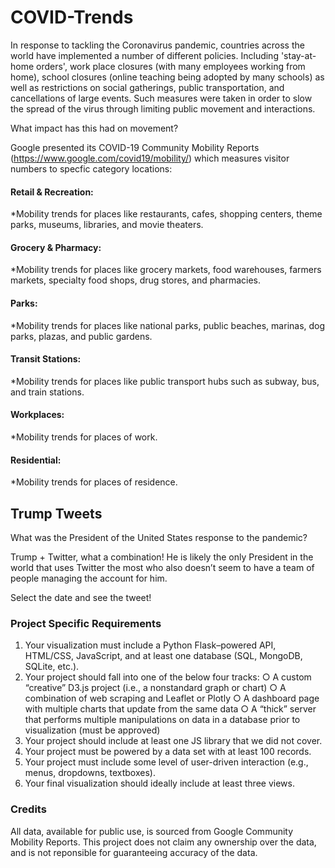 # COVID-Trends

In response to tackling the Coronavirus pandemic, countries across the world have implemented a number of different policies. Including 'stay-at-home orders', work place closures (with many employees working from home), school closures (online teaching being adopted by many schools) as well as restrictions on social gatherings, public transportation, and cancellations of large events.  Such measures were taken in order to slow the spread of the virus through limiting public movement and interactions.

What impact has this had on movement?

Google presented its COVID-19 Community Mobility Reports  (https://www.google.com/covid19/mobility/) which measures visitor numbers to specfic category locations:

#### Retail & Recreation:
*Mobility trends for places like restaurants, cafes, shopping centers, theme parks, museums, libraries, and movie theaters. 

#### Grocery & Pharmacy: 
*Mobility trends for places like grocery markets, food warehouses, farmers markets, specialty food shops, drug stores, and pharmacies. 

#### Parks: 
*Mobility trends for places like national parks, public beaches, marinas, dog parks, plazas, and public gardens. 

#### Transit Stations: 
*Mobility trends for places like public transport hubs such as subway, bus, and train stations. 

#### Workplaces: 
*Mobility trends for places of work. 

#### Residential: 
*Mobility trends for places of residence. 

## Trump Tweets

What was the President of the United States response to the pandemic?

Trump + Twitter, what a combination! He is likely the only President in the world that uses Twitter the most who also doesn’t seem to have a team of people managing the account for him. 

Select the date and see the tweet!



### Project Specific Requirements
1. Your visualization must include a Python Flask–powered API, HTML/CSS, JavaScript, and at least one database (SQL, MongoDB, SQLite, etc.).
2. Your project should fall into one of the below four tracks:
○ A custom “creative” D3.js project (i.e., a nonstandard graph or chart)
○ A combination of web scraping and Leaflet or Plotly
○ A dashboard page with multiple charts that update from the same data
○ A “thick” server that performs multiple manipulations on data in a database prior to visualization (must be approved)
3. Your project should include at least one JS library that we did not cover.
4. Your project must be powered by a data set with at least 100 records.
5. Your project must include some level of user-driven interaction (e.g., menus, dropdowns, textboxes).
6. Your final visualization should ideally include at least three views.

### Credits
All data, available for public use, is sourced from Google Community Mobility Reports. This project does not claim any ownership over the data, and is not reponsible for guaranteeing accuracy of the data.



